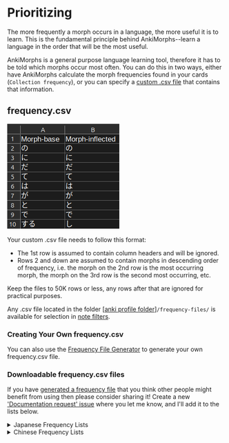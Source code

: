 # Prioritizing

The more frequently a morph occurs in a language, the more useful it is to learn. This is the fundamental principle
behind AnkiMorphs--learn a language in the order that will be the most useful.

AnkiMorphs is a general purpose language learning tool, therefore it has to be told which morphs occur most often. You
can do this in two ways, either have AnkiMorphs calculate the morph frequencies found in your
cards (`Collection frequency`), or you can specify a [custom .csv file](#frequencycsv) that contains that information.

## frequency.csv

![frequency-csv.png](../../img/frequency-csv.png)

Your custom .csv file needs to follow this format:

- The 1st row is assumed to contain column headers and will be ignored.
- Rows 2 and down are assumed to contain morphs in descending order of frequency, i.e. the morph on the 2nd row is the
  most occurring morph, the morph on the 3rd row is the second most occurring, etc.

Keep the files to 50K rows or less, any rows after that are ignored for practical purposes.

Any .csv file located in the folder [[anki profile folder](../glossary.md#profile-folder)]`/frequency-files/` is
available for selection in [note filters](../setup/settings/note-filter.md).

### Creating Your Own frequency.csv

You can also use the [Frequency File Generator](../usage/generators/frequency-file-generator.md) to generate your own frequency.csv
file.

### Downloadable frequency.csv files

If you have [generated a frequency file](../usage/generators/frequency-file-generator.md) that you think other people might benefit
from using then please consider sharing
it! Create a new ['Documentation request' issue](https://github.com/mortii/anki-morphs/issues/new/choose) where you let
me
know, and I'll add it to the lists below.

<details>
  <summary>Japanese Frequency Lists</summary>


> * <a download href="../../frequency_lists/japanese_frequency_lists/nanako-25k/jp_frequency.csv">nanako 25k</a>  
    Created from [NanakoRaws-Anime-Japanese-subtitles](https://github.com/kienkzz/NanakoRaws-Anime-Japanese-subtitles)


</details>

<details>
  <summary>Chinese Frequency Lists</summary>

> *
</details>

